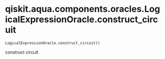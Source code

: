 # qiskit.aqua.components.oracles.LogicalExpressionOracle.construct\_circuit

`LogicalExpressionOracle.construct_circuit()`

construct circuit
